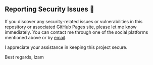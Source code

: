 ## Reporting Security Issues 🔐

If you discover any security-related issues or vulnerabilities in this repository or associated GitHub Pages site, please let me know immediately. You can contact me through one of the social platforms mentioned above or by [email](mailto:izamdeveloper1@gmai.com).

I appreciate your assistance in keeping this project secure.

Best regards,
Izam

